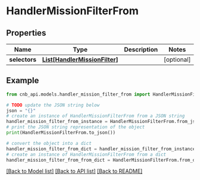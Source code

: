 # HandlerMissionFilterFrom


## Properties

Name | Type | Description | Notes
------------ | ------------- | ------------- | -------------
**selectors** | [**List[HandlerMissionFilter]**](HandlerMissionFilter.md) |  | [optional] 

## Example

```python
from cnb_api.models.handler_mission_filter_from import HandlerMissionFilterFrom

# TODO update the JSON string below
json = "{}"
# create an instance of HandlerMissionFilterFrom from a JSON string
handler_mission_filter_from_instance = HandlerMissionFilterFrom.from_json(json)
# print the JSON string representation of the object
print(HandlerMissionFilterFrom.to_json())

# convert the object into a dict
handler_mission_filter_from_dict = handler_mission_filter_from_instance.to_dict()
# create an instance of HandlerMissionFilterFrom from a dict
handler_mission_filter_from_from_dict = HandlerMissionFilterFrom.from_dict(handler_mission_filter_from_dict)
```
[[Back to Model list]](../README.md#documentation-for-models) [[Back to API list]](../README.md#documentation-for-api-endpoints) [[Back to README]](../README.md)


